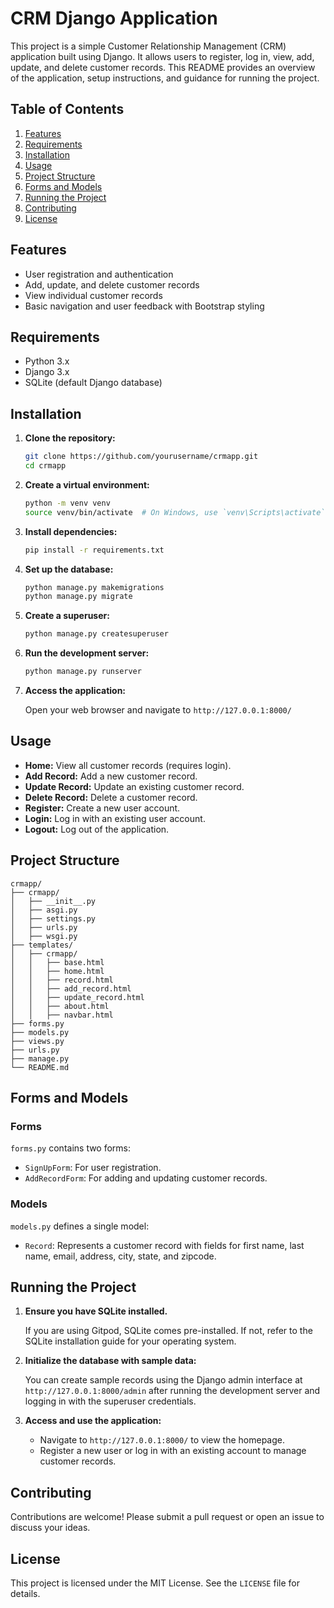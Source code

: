 # CRM Django Application

This project is a simple Customer Relationship Management (CRM) application built using Django. It allows users to register, log in, view, add, update, and delete customer records. This README provides an overview of the application, setup instructions, and guidance for running the project.

## Table of Contents

1. [Features](#features)
2. [Requirements](#requirements)
3. [Installation](#installation)
4. [Usage](#usage)
5. [Project Structure](#project-structure)
6. [Forms and Models](#forms-and-models)
7. [Running the Project](#running-the-project)
8. [Contributing](#contributing)
9. [License](#license)

## Features

- User registration and authentication
- Add, update, and delete customer records
- View individual customer records
- Basic navigation and user feedback with Bootstrap styling

## Requirements

- Python 3.x
- Django 3.x
- SQLite (default Django database)

## Installation

1. **Clone the repository:**

    ```sh
    git clone https://github.com/yourusername/crmapp.git
    cd crmapp
    ```

2. **Create a virtual environment:**

    ```sh
    python -m venv venv
    source venv/bin/activate  # On Windows, use `venv\Scripts\activate`
    ```

3. **Install dependencies:**

    ```sh
    pip install -r requirements.txt
    ```

4. **Set up the database:**

    ```sh
    python manage.py makemigrations
    python manage.py migrate
    ```

5. **Create a superuser:**

    ```sh
    python manage.py createsuperuser
    ```

6. **Run the development server:**

    ```sh
    python manage.py runserver
    ```

7. **Access the application:**

    Open your web browser and navigate to `http://127.0.0.1:8000/`

## Usage

- **Home:** View all customer records (requires login).
- **Add Record:** Add a new customer record.
- **Update Record:** Update an existing customer record.
- **Delete Record:** Delete a customer record.
- **Register:** Create a new user account.
- **Login:** Log in with an existing user account.
- **Logout:** Log out of the application.

## Project Structure

```
crmapp/
├── crmapp/
│   ├── __init__.py
│   ├── asgi.py
│   ├── settings.py
│   ├── urls.py
│   ├── wsgi.py
├── templates/
│   ├── crmapp/
│   │   ├── base.html
│   │   ├── home.html
│   │   ├── record.html
│   │   ├── add_record.html
│   │   ├── update_record.html
│   │   ├── about.html
│   │   ├── navbar.html
├── forms.py
├── models.py
├── views.py
├── urls.py
├── manage.py
└── README.md
```

## Forms and Models

### Forms

`forms.py` contains two forms:
- `SignUpForm`: For user registration.
- `AddRecordForm`: For adding and updating customer records.

### Models

`models.py` defines a single model:
- `Record`: Represents a customer record with fields for first name, last name, email, address, city, state, and zipcode.

## Running the Project

1. **Ensure you have SQLite installed.**
   
   If you are using Gitpod, SQLite comes pre-installed. If not, refer to the SQLite installation guide for your operating system.

2. **Initialize the database with sample data:**

   You can create sample records using the Django admin interface at `http://127.0.0.1:8000/admin` after running the development server and logging in with the superuser credentials.

3. **Access and use the application:**

   - Navigate to `http://127.0.0.1:8000/` to view the homepage.
   - Register a new user or log in with an existing account to manage customer records.

## Contributing

Contributions are welcome! Please submit a pull request or open an issue to discuss your ideas.

## License

This project is licensed under the MIT License. See the `LICENSE` file for details.
